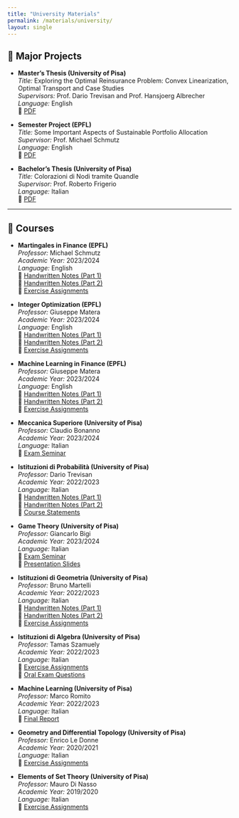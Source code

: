```yaml
---
title: "University Materials"
permalink: /materials/university/
layout: single
---
```


## 📄 Major Projects

- **Master’s Thesis (University of Pisa)**  
  *Title:* Exploring the Optimal Reinsurance Problem: Convex Linearization, Optimal Transport and Case Studies  
  *Supervisors:* Prof. Dario Trevisan and Prof. Hansjoerg Albrecher  
  *Language:* English  
  📎 <a href="/assets/Master_Thesis.pdf" target="_blank" rel="noopener noreferrer">PDF</a>
  

- **Semester Project (EPFL)**  
  *Title:* Some Important Aspects of Sustainable Portfolio Allocation  
  *Supervisor:* Prof. Michael Schmutz  
  *Language:* English  
  📎 <a href="/assets/Semester_Project.pdf" target="_blank" rel="noopener noreferrer">PDF</a>
  

- **Bachelor’s Thesis (University of Pisa)**  
  *Title:* Colorazioni di Nodi tramite Quandle  
  *Supervisor:* Prof. Roberto Frigerio  
  *Language:* Italian  
  📎 <a href="/assets/bachelor_thesis.pdf" target="_blank" rel="noopener noreferrer">PDF</a>
  
---

## 📝 Courses

- **Martingales in Finance (EPFL)**  
  *Professor:* Michael Schmutz  
  *Academic Year:* 2023/2024  
  *Language:* English  
  📎 <a href="/assets/ist_geo_part_1.pdf" target="_blank" rel="noopener noreferrer">Handwritten Notes (Part 1)</a>  
  📎 <a href="/assets/ist_geo_part_2.pdf" target="_blank" rel="noopener noreferrer">Handwritten Notes (Part 2)</a>  
  📎 <a href="/assets/ist_geo_ex.pdf" target="_blank" rel="noopener noreferrer">Exercise Assignments</a>  
  

- **Integer Optimization (EPFL)**  
  *Professor:* Giuseppe Matera  
  *Academic Year:* 2023/2024  
  *Language:* English  
  📎 <a href="/assets/ist_geo_part_1.pdf" target="_blank" rel="noopener noreferrer">Handwritten Notes (Part 1)</a>  
  📎 <a href="/assets/ist_geo_part_2.pdf" target="_blank" rel="noopener noreferrer">Handwritten Notes (Part 2)</a>  
  📎 <a href="/assets/ist_geo_ex.pdf" target="_blank" rel="noopener noreferrer">Exercise Assignments</a>  
  

- **Machine Learning in Finance (EPFL)**  
  *Professor:* Giuseppe Matera  
  *Academic Year:* 2023/2024  
  *Language:* English  
  📎 <a href="/assets/MLF_part_1.pdf" target="_blank" rel="noopener noreferrer">Handwritten Notes (Part 1)</a>  
  📎 <a href="/assets/MLF_part_2.pdf" target="_blank" rel="noopener noreferrer">Handwritten Notes (Part 2)</a>  
  📎 <a href="/assets/ist_geo_ex.pdf" target="_blank" rel="noopener noreferrer">Exercise Assignments</a>
  

- **Meccanica Superiore (University of Pisa)**  
  *Professor:* Claudio Bonanno  
  *Academic Year:* 2023/2024  
  *Language:* Italian  
  📎 <a href="/assets/exam_seminar_ms.pdf" target="_blank" rel="noopener noreferrer">Exam Seminar</a>  
  

- **Istituzioni di Probabilità (University of Pisa)**  
  *Professor:* Dario Trevisan  
  *Academic Year:* 2022/2023  
  *Language:* Italian  
  📎 <a href="/assets/ist_prob_part_1.pdf" target="_blank" rel="noopener noreferrer">Handwritten Notes (Part 1)</a>  
  📎 <a href="/assets/ist_prob_part_2.pdf" target="_blank" rel="noopener noreferrer">Handwritten Notes (Part 2)</a>  
  📎 <a href="/assets/course_statements.pdf" target="_blank" rel="noopener noreferrer">Course Statements</a>   


- **Game Theory (University of Pisa)**  
  *Professor:* Giancarlo Bigi  
  *Academic Year:* 2023/2024  
  *Language:* Italian  
  📎 <a href="/assets/report_gt.pdf" target="_blank" rel="noopener noreferrer">Exam Seminar</a>  
  📎 <a href="/assets/slides_TdG_Vencato.pdf" target="_blank" rel="noopener noreferrer">Presentation Slides</a>  
     

- **Istituzioni di Geometria (University of Pisa)**  
  *Professor:* Bruno Martelli  
  *Academic Year:* 2022/2023  
  *Language:* Italian  
  📎 <a href="/assets/ist_geo_part_1.pdf" target="_blank" rel="noopener noreferrer">Handwritten Notes (Part 1)</a>  
  📎 <a href="/assets/ist_geo_part_2.pdf" target="_blank" rel="noopener noreferrer">Handwritten Notes (Part 2)</a>  
  📎 <a href="/assets/ist_geo_ex.pdf" target="_blank" rel="noopener noreferrer">Exercise Assignments</a>   


- **Istituzioni di Algebra (University of Pisa)**  
  *Professor:* Tamas Szamuely  
  *Academic Year:* 2022/2023  
  *Language:* Italian  
  📎 <a href="/assets/ist_alg_ex.pdf" target="_blank" rel="noopener noreferrer">Exercise Assignments</a>  
  📎 <a href="/assets/oral_questions.pdf" target="_blank" rel="noopener noreferrer">Oral Exam Questions</a>  


- **Machine Learning (University of Pisa)**  
  *Professor:* Marco Romito  
  *Academic Year:* 2022/2023  
  *Language:* Italian  
  📎 <a href="/assets/Final_Report_ML.pdf" target="_blank" rel="noopener noreferrer">Final Report</a>
  

- **Geometry and Differential Topology (University of Pisa)**  
  *Professor:* Enrico Le Donne  
  *Academic Year:* 2020/2021  
  *Language:* Italian  
  📎 <a href="/assets/GTD_exercises.pdf" target="_blank" rel="noopener noreferrer">Exercise Assignments</a>
  

- **Elements of Set Theory (University of Pisa)**  
  *Professor:* Mauro Di Nasso  
  *Academic Year:* 2019/2020  
  *Language:* Italian  
  📎 <a href="/assets/ETI_exercises.pdf" target="_blank" rel="noopener noreferrer">Exercise Assignments</a> 





